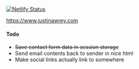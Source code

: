 [![Netlify Status](https://api.netlify.com/api/v1/badges/638b69af-b193-4615-b52c-476d275b147c/deploy-status)](https://app.netlify.com/sites/serene-northcutt-87356f/deploys)

https://www.justinawrey.com

#### Todo
* ~~Save contact form data in session storage~~
* Send email contents back to sender in nice html
* Make social links actually link to somewhere
